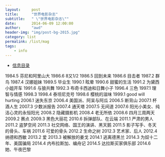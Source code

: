 ```yaml
---
layout:     post
title:      "世界电影杂志"
subtitle:   " \"世界电影杂志\""
date:       2014-06-09 12:00:00
author:     "awd"
header-img: "img/post-bg-2015.jpg"
category: list
permalink: /list/mag
tags:
    - info
---
```

- [信息目录](/info/)



1984.5 芬尼和阿里山大
1986.6 8又1/2
1986.5 回到未来
1986.6 目击者
1987.2 群鸟
1987.4 汉娜姐妹
1989.5 毕业生
1990.1 眩晕
1990.6 甜蜜的生活
1991.2 为黛西小姐开车
1991.6 与狼共舞
1992.3 布奇卡西迪和日舞小子
1996.4 三色
1997.1 理智与情感
1998.3 
1998.4 泰坦尼克号
1998.6 樱桃的滋味
1999.1 good will hurting
2006.1 迷失东京
2006.4 美国派、阿呆与阿瓜
2006.5 断背山
2007.1 杯酒人生
2007.3 少数派报告
2007.4 通天塔
2007.5 无间道
2007.6 阳光小美女、纯洁心灵的永恒阳光
2008.2 隐藏摄影机
2008.4 老无所依
2008.6 四月三周两天
2009.2 赛点
2009.3 黑色大丽花
2010.6 拆弹部队、在云端
2011.1 严肃的男人
2011.2 盗梦空间
2011.3 社交网络、国王的演讲、黑天鹅
2011.5 影子写手、冬天的骨头、车祸
2011.6 可爱的骨头
2012.2 生命之树
2012.3 艺术家、后人
2012.4 纳德和西敏
2013.2 爱
2013.3 被解放的姜戈
2014.1 逃离德黑兰
2014.3 为奴十二年、美国骗局
2014.4 内布拉斯加、编舟记
2014.5 达拉斯买家俱乐部
2014.6 她、午夜巴黎